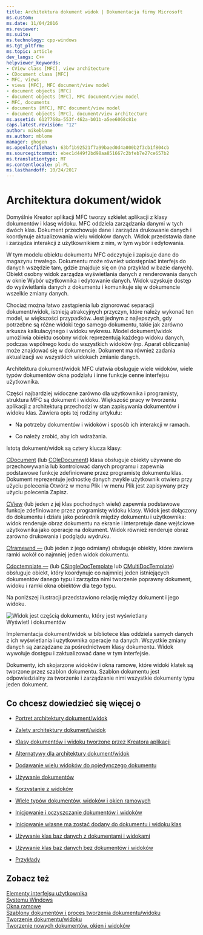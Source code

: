 ```yaml
---
title: Architektura dokument widok | Dokumentacja firmy Microsoft
ms.custom: 
ms.date: 11/04/2016
ms.reviewer: 
ms.suite: 
ms.technology: cpp-windows
ms.tgt_pltfrm: 
ms.topic: article
dev_langs: C++
helpviewer_keywords:
- CView class [MFC], view architecture
- CDocument class [MFC]
- MFC, views
- views [MFC], MFC document/view model
- document objects [MFC]
- document objects [MFC], MFC document/view model
- MFC, documents
- documents [MFC], MFC document/view model
- document objects [MFC], document/view architecture
ms.assetid: 6127768a-553f-462a-b01b-a5ee6068c81e
caps.latest.revision: "12"
author: mikeblome
ms.author: mblome
manager: ghogen
ms.openlocfilehash: 63bf1b92521f7a99baed0d4a000b2f3cb1f804cb
ms.sourcegitcommit: ebec1d449f2bd98aa851667c2bfeb7e27ce657b2
ms.translationtype: MT
ms.contentlocale: pl-PL
ms.lasthandoff: 10/24/2017
---
```

# <a name="documentview-architecture"></a>Architektura dokument/widok
Domyślnie Kreator aplikacji MFC tworzy szkielet aplikacji z klasy dokumentów i klasę widoku. MFC oddziela zarządzania danymi w tych dwóch klas. Dokument przechowuje dane i zarządza drukowanie danych i koordynuje aktualizowania wielu widoków danych. Widok przedstawia dane i zarządza interakcji z użytkownikiem z nim, w tym wybór i edytowania.  
  
 W tym modelu obiektu dokumentu MFC odczytuje i zapisuje dane do magazynu trwałego. Dokumentu może również udostępniać interfejs do danych wszędzie tam, gdzie znajduje się on (na przykład w bazie danych). Obiekt osobny widok zarządza wyświetlania danych z renderowania danych w oknie Wybór użytkownika i edytowanie danych. Widok uzyskuje dostęp do wyświetlania danych z dokumentu i komunikuje się w dokumencie wszelkie zmiany danych.  
  
 Chociaż można łatwo zastąpienia lub zignorować separacji dokument/widok, istnieją atrakcyjnych przyczyn, które należy wykonać ten model, w większości przypadków. Jest jednym z najlepszych, gdy potrzebne są różne widoki tego samego dokumentu, takie jak zarówno arkusza kalkulacyjnego i widoku wykresu. Model dokument/widok umożliwia obiektu osobny widok reprezentują każdego widoku danych, podczas wspólnego kodu do wszystkich widoków (np. Aparat obliczania) może znajdować się w dokumencie. Dokument ma również zadania aktualizacji we wszystkich widokach zmianie danych.  
  
 Architektura dokument/widok MFC ułatwia obsługuje wiele widoków, wiele typów dokumentów okna podziału i inne funkcje cenne interfejsu użytkownika.  
  
 Części najbardziej widoczne zarówno dla użytkownika i programisty, struktura MFC są dokument i widoku. Większość pracy w tworzeniu aplikacji z architekturą przechodzi w stan zapisywania dokumentów i widoku klas. Zawiera opis tej rodziny artykułu:  
  
-   Na potrzeby dokumentów i widoków i sposób ich interakcji w ramach.  
  
-   Co należy zrobić, aby ich wdrażania.  
  
 Istotą dokument/widok są cztery klucza klasy:  
  
 [CDocument](../mfc/reference/cdocument-class.md) (lub [COleDocument](../mfc/reference/coledocument-class.md)) klasa obsługuje obiekty używane do przechowywania lub kontrolować danych programu i zapewnia podstawowe funkcje zdefiniowane przez programistę dokumentu klas. Dokument reprezentuje jednostkę danych zwykle użytkownik otwiera przy użyciu polecenia Otwórz w menu Plik i w menu Plik jest zapisywany przy użyciu polecenia Zapisz.  
  
 [CView](../mfc/reference/cview-class.md) (lub jeden z jej klas pochodnych wiele) zapewnia podstawowe funkcje zdefiniowane przez programistę widoku klasy. Widok jest dołączony do dokumentu i działa jako pośrednik między dokumentu i użytkownika: widok renderuje obraz dokumentu na ekranie i interpretuje dane wejściowe użytkownika jako operacje na dokument. Widok również renderuje obraz zarówno drukowania i podglądu wydruku.  
  
 [Cframewnd —](../mfc/reference/cframewnd-class.md) (lub jeden z jego odmiany) obsługuje obiekty, które zawiera ramki wokół co najmniej jeden widok dokumentu.  
  
 [Cdoctemplate —](../mfc/reference/cdoctemplate-class.md) (lub [CSingleDocTemplate](../mfc/reference/csingledoctemplate-class.md) lub [CMultiDocTemplate](../mfc/reference/cmultidoctemplate-class.md)) obsługuje obiekt, który koordynuje co najmniej jeden istniejących dokumentów danego typu i zarządza nimi tworzenie poprawny dokument, widoku i ramki okna obiektów dla tego typu.  
  
 Na poniższej ilustracji przedstawiono relację między dokument i jego widoku.  
  
 ![Widok jest częścią dokumentu, który jest wyświetlany](../mfc/media/vc379n1.gif "vc379n1")  
Wyświetl i dokumentów  
  
 Implementacja dokument/widok w bibliotece klas oddziela samych danych z ich wyświetlania i użytkownika operacje na danych. Wszystkie zmiany danych są zarządzane za pośrednictwem klasy dokumentu. Widok wywołuje dostępu i zaktualizować dane w tym interfejsie.  
  
 Dokumenty, ich skojarzone widoków i okna ramowe, które widoki klatek są tworzone przez szablon dokumentu. Szablon dokumentu jest odpowiedzialny za tworzenie i zarządzanie nimi wszystkie dokumenty typu jeden dokument.  
  
## <a name="what-do-you-want-to-know-more-about"></a>Co chcesz dowiedzieć się więcej o  
  
-   [Portret architektury dokument/widok](../mfc/a-portrait-of-the-document-view-architecture.md)  
  
-   [Zalety architektury dokument/widok](../mfc/advantages-of-the-document-view-architecture.md)  
  
-   [Klasy dokumentów i widoku tworzone przez Kreatora aplikacji](../mfc/document-and-view-classes-created-by-the-mfc-application-wizard.md)  
  
-   [Alternatywy dla architektury dokument/widok](../mfc/alternatives-to-the-document-view-architecture.md)  
  
-   [Dodawanie wielu widoków do pojedynczego dokumentu](../mfc/adding-multiple-views-to-a-single-document.md)  
  
-   [Używanie dokumentów](../mfc/using-documents.md)  
  
-   [Korzystanie z widoków](../mfc/using-views.md)  
  
-   [Wiele typów dokumentów, widoków i okien ramowych](../mfc/multiple-document-types-views-and-frame-windows.md)  
  
-   [Inicjowanie i oczyszczanie dokumentów i widoków](../mfc/initializing-and-cleaning-up-documents-and-views.md)  
  
-   [Inicjowanie własne ma zostać dodany do dokumentu i widoku klas](../mfc/creating-new-documents-windows-and-views.md)  
  
-   [Używanie klas baz danych z dokumentami i widokami](../data/mfc-using-database-classes-with-documents-and-views.md)  
  
-   [Używanie klas baz danych bez dokumentów i widoków](../data/mfc-using-database-classes-without-documents-and-views.md)  
  
-   [Przykłady](../visual-cpp-samples.md)  
  
## <a name="see-also"></a>Zobacz też  
 [Elementy interfejsu użytkownika](../mfc/user-interface-elements-mfc.md)   
 [Systemu Windows](../mfc/windows.md)   
 [Okna ramowe](../mfc/frame-windows.md)   
 [Szablony dokumentów i proces tworzenia dokumentu/widoku](../mfc/document-templates-and-the-document-view-creation-process.md)   
 [Tworzenie dokumentu/widoku](../mfc/document-view-creation.md)   
 [Tworzenie nowych dokumentów, okien i widoków](../mfc/creating-new-documents-windows-and-views.md)

